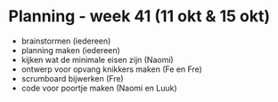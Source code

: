# Planning - week 41 (11 okt & 15 okt)
- brainstormen (iedereen)
- planning maken (iedereen)
- kijken wat de minimale eisen zijn (Naomi)
- ontwerp voor opvang knikkers maken (Fe en Fre)
- scrumboard bijwerken (Fre)
- code voor poortje maken (Naomi en Luuk)
